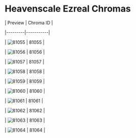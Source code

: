 # Heavenscale Ezreal Chromas


| Preview | Chroma ID |

|---------|-----------|

| ![81055](https://raw.communitydragon.org/latest/plugins/rcp-be-lol-game-data/global/default/v1/champion-chroma-images/81/81055.png) | 81055 |

| ![81056](https://raw.communitydragon.org/latest/plugins/rcp-be-lol-game-data/global/default/v1/champion-chroma-images/81/81056.png) | 81056 |

| ![81057](https://raw.communitydragon.org/latest/plugins/rcp-be-lol-game-data/global/default/v1/champion-chroma-images/81/81057.png) | 81057 |

| ![81058](https://raw.communitydragon.org/latest/plugins/rcp-be-lol-game-data/global/default/v1/champion-chroma-images/81/81058.png) | 81058 |

| ![81059](https://raw.communitydragon.org/latest/plugins/rcp-be-lol-game-data/global/default/v1/champion-chroma-images/81/81059.png) | 81059 |

| ![81060](https://raw.communitydragon.org/latest/plugins/rcp-be-lol-game-data/global/default/v1/champion-chroma-images/81/81060.png) | 81060 |

| ![81061](https://raw.communitydragon.org/latest/plugins/rcp-be-lol-game-data/global/default/v1/champion-chroma-images/81/81061.png) | 81061 |

| ![81062](https://raw.communitydragon.org/latest/plugins/rcp-be-lol-game-data/global/default/v1/champion-chroma-images/81/81062.png) | 81062 |

| ![81063](https://raw.communitydragon.org/latest/plugins/rcp-be-lol-game-data/global/default/v1/champion-chroma-images/81/81063.png) | 81063 |

| ![81064](https://raw.communitydragon.org/latest/plugins/rcp-be-lol-game-data/global/default/v1/champion-chroma-images/81/81064.png) | 81064 |